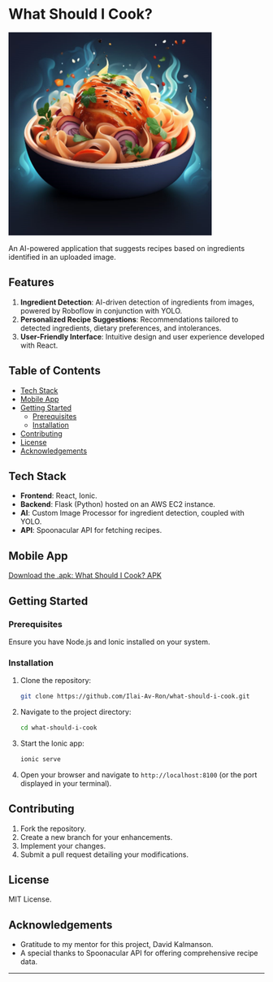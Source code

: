 
# What Should I Cook?

![Project Logo](log.png) 

An AI-powered application that suggests recipes based on ingredients identified in an uploaded image.

## Features

1. **Ingredient Detection**: AI-driven detection of ingredients from images, powered by Roboflow in conjunction with YOLO.
2. **Personalized Recipe Suggestions**: Recommendations tailored to detected ingredients, dietary preferences, and intolerances.
3. **User-Friendly Interface**: Intuitive design and user experience developed with React.

## Table of Contents

- [Tech Stack](#tech-stack)
- [Mobile App](#mobile-app)
- [Getting Started](#getting-started)
  - [Prerequisites](#prerequisites)
  - [Installation](#installation)
- [Contributing](#contributing)
- [License](#license)
- [Acknowledgements](#acknowledgements)

## Tech Stack

- **Frontend**: React, Ionic.
- **Backend**: Flask (Python) hosted on an AWS EC2 instance.
- **AI**: Custom Image Processor for ingredient detection, coupled with YOLO.
- **API**: Spoonacular API for fetching recipes.

## Mobile App

[Download the .apk: What Should I Cook? APK](WhatShouldICook.apk)

## Getting Started

### Prerequisites

Ensure you have Node.js and Ionic installed on your system.

### Installation

1. Clone the repository:
   ```bash
   git clone https://github.com/Ilai-Av-Ron/what-should-i-cook.git
   ```

2. Navigate to the project directory:
   ```bash
   cd what-should-i-cook
   ```

3. Start the Ionic app:
   ```bash
   ionic serve
   ```

4. Open your browser and navigate to `http://localhost:8100` (or the port displayed in your terminal).

## Contributing

1. Fork the repository.
2. Create a new branch for your enhancements.
3. Implement your changes.
4. Submit a pull request detailing your modifications.

## License

MIT License.

## Acknowledgements

- Gratitude to my mentor for this project, David Kalmanson.
- A special thanks to Spoonacular API for offering comprehensive recipe data.

---
